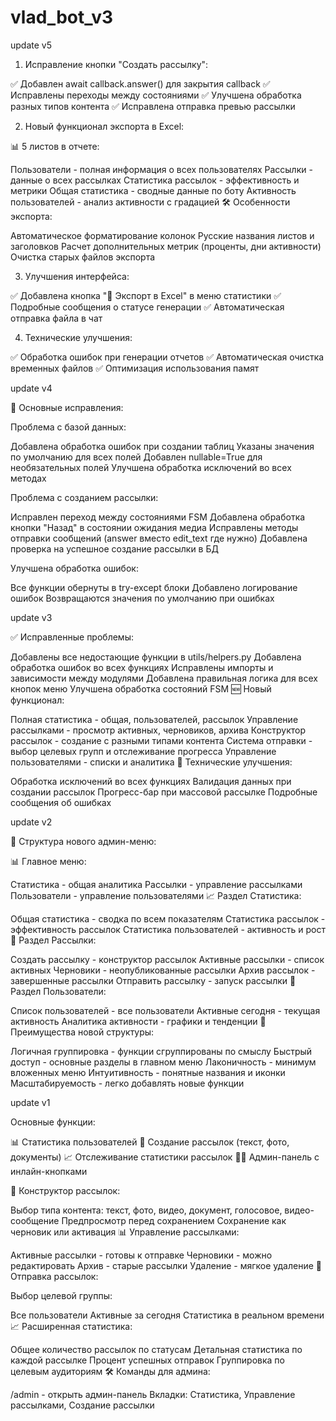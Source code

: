 # vlad_bot_v3
update v5

1. Исправление кнопки "Создать рассылку":

✅ Добавлен await callback.answer() для закрытия callback
✅ Исправлены переходы между состояниями
✅ Улучшена обработка разных типов контента
✅ Исправлена отправка превью рассылки

2. Новый функционал экспорта в Excel:

📊 5 листов в отчете:

Пользователи - полная информация о всех пользователях
Рассылки - данные о всех рассылках
Статистика рассылок - эффективность и метрики
Общая статистика - сводные данные по боту
Активность пользователей - анализ активности с градацией
🛠️ Особенности экспорта:

Автоматическое форматирование колонок
Русские названия листов и заголовков
Расчет дополнительных метрик (проценты, дни активности)
Очистка старых файлов экспорта

3. Улучшения интерфейса:

✅ Добавлена кнопка "📁 Экспорт в Excel" в меню статистики
✅ Подробные сообщения о статусе генерации
✅ Автоматическая отправка файла в чат

4. Технические улучшения:

✅ Обработка ошибок при генерации отчетов
✅ Автоматическая очистка временных файлов
✅ Оптимизация использования памят

update v4

🎯 Основные исправления:

Проблема с базой данных:

Добавлена обработка ошибок при создании таблиц
Указаны значения по умолчанию для всех полей
Добавлен nullable=True для необязательных полей
Улучшена обработка исключений во всех методах

Проблема с созданием рассылки:

Исправлен переход между состояниями FSM
Добавлена обработка кнопки "Назад" в состоянии ожидания медиа
Исправлены методы отправки сообщений (answer вместо edit_text где нужно)
Добавлена проверка на успешное создание рассылки в БД

Улучшена обработка ошибок:

Все функции обернуты в try-except блоки
Добавлено логирование ошибок
Возвращаются значения по умолчанию при ошибках

update v3 

✅ Исправленные проблемы:

Добавлены все недостающие функции в utils/helpers.py
Добавлена обработка ошибок во всех функциях
Исправлены импорты и зависимости между модулями
Добавлена правильная логика для всех кнопок меню
Улучшена обработка состояний FSM
🆕 Новый функционал:

Полная статистика - общая, пользователей, рассылок
Управление рассылками - просмотр активных, черновиков, архива
Конструктор рассылок - создание с разными типами контента
Система отправки - выбор целевых групп и отслеживание прогресса
Управление пользователями - списки и аналитика
🔧 Технические улучшения:

Обработка исключений во всех функциях
Валидация данных при создании рассылок
Прогресс-бар при массовой рассылке
Подробные сообщения об ошибках


update v2

🎯 Структура нового админ-меню:

📊 Главное меню:

Статистика - общая аналитика
Рассылки - управление рассылками
Пользователи - управление пользователями
📈 Раздел Статистика:

Общая статистика - сводка по всем показателям
Статистика рассылок - эффективность рассылок
Статистика пользователей - активность и рост
📨 Раздел Рассылки:

Создать рассылку - конструктор рассылок
Активные рассылки - список активных
Черновики - неопубликованные рассылки
Архив рассылок - завершенные рассылки
Отправить рассылку - запуск рассылки
👥 Раздел Пользователи:

Список пользователей - все пользователи
Активные сегодня - текущая активность
Аналитика активности - графики и тенденции
🎯 Преимущества новой структуры:

Логичная группировка - функции сгруппированы по смыслу
Быстрый доступ - основные разделы в главном меню
Лаконичность - минимум вложенных меню
Интуитивность - понятные названия и иконки
Масштабируемость - легко добавлять новые функции


update v1

Основные функции:

📊 Статистика пользователей
📨 Создание рассылок (текст, фото, документы)
📈 Отслеживание статистики рассылок
👨‍💻 Админ-панель с инлайн-кнопками

📝 Конструктор рассылок:

Выбор типа контента: текст, фото, видео, документ, голосовое, видео-сообщение
Предпросмотр перед сохранением
Сохранение как черновик или активация
📊 Управление рассылками:

Активные рассылки - готовы к отправке
Черновики - можно редактировать
Архив - старые рассылки
Удаление - мягкое удаление
🚀 Отправка рассылок:

Выбор целевой группы:

Все пользователи
Активные за сегодня
Статистика в реальном времени
📈 Расширенная статистика:

Общее количество рассылок по статусам
Детальная статистика по каждой рассылке
Процент успешных отправок
Группировка по целевым аудиториям
🛠️ Команды для админа:

/admin - открыть админ-панель
Вкладки: Статистика, Управление рассылками, Создание рассылки

